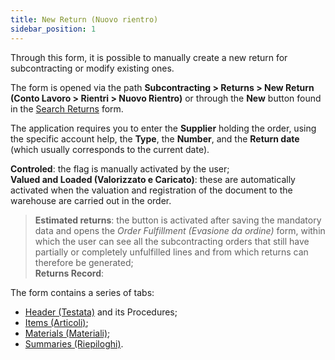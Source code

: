 ```yaml
---
title: New Return (Nuovo rientro)
sidebar_position: 1
---
```


Through this form, it is possible to manually create a new return for subcontracting or modify existing ones.

The form is opened via the path **Subcontracting > Returns > New Return (Conto Lavoro > Rientri > Nuovo Rientro)** or through the **New** button found in the [Search Returns](/docs/subcontractor/subcontractor-returns/search-returns) form.

The application requires you to enter the **Supplier** holding the order, using the specific account help, the **Type**, the **Number**, and the **Return date** (which usually corresponds to the current date).

**Controled**: the flag is manually activated by the user;  
**Valued and Loaded (Valorizzato e Caricato)**: these are automatically activated when the valuation and registration of the document to the warehouse are carried out in the order.

> **Estimated returns**: the button is activated after saving the mandatory data and opens the *Order Fulfillment (Evasione da ordine)* form, within which the user can see all the subcontracting orders that still have partially or completely unfulfilled lines and from which returns can therefore be generated;  
> **Returns Record**:

The form contains a series of tabs:

- [Header (Testata)](/docs/subcontractor/subcontractor-orders/insert-subcontractor-orders/header) and its Procedures;  
- [Items (Articoli)](/docs/subcontractor/subcontractor-orders/insert-subcontractor-orders/items);   
- [Materials (Materiali)](/docs/subcontractor/subcontractor-orders/insert-subcontractor-orders/materials);  
- [Summaries (Riepiloghi)](/docs/subcontractor/subcontractor-orders/insert-subcontractor-orders/summary).